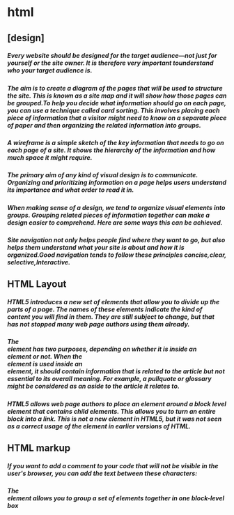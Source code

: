 # html

## [design]
##### Every website should be designed for the target audience—not just for yourself or the site owner. It is therefore very important tounderstand who your target audience is.

##### The aim is to create a diagram of the pages that will be used to structure the site. This is known as a site map and it will show how those pages can be grouped.To help you decide what information should go on each page, you can use a technique called card sorting. This involves placing each piece of information that a visitor might need to know on a separate piece of paper and then organizing the related information into groups.

#####  A wireframe is a simple sketch of the key information that needs to go on each page of a site. It shows the hierarchy of the information and how much space it might require.
##### The primary aim of any kind of visual design is to communicate. Organizing and prioritizing information on a page helps users understand its importance and what order to read it in.

##### When making sense of a design, we tend to organize visual elements into groups. Grouping related pieces of information together can make a design easier to comprehend. Here are some ways this can be achieved.

##### Site navigation not only helps people find where they want to go, but also helps them understand what your site is about and how it is organized.Good navigation tends to follow these principles concise,clear, selective,Interactive.

## HTML Layout

##### HTML5 introduces a new set of elements that allow you to divide up the parts of a page. The names of these elements indicate the kind of content you will find in them. They are still subject to change, but that has not stopped many web page authors using them already.

##### The <aside> element has two purposes, depending on whether it is inside an <article> element or not. When the <aside> element is used inside an <article> element, it should contain information that is related to the article but not essential to its overall meaning. For example, a pullquote or glossary might be considered as an aside to the article it relates to.

##### HTML5 allows web page authors to place an <a> element around a block level element that contains child elements. This allows you to turn an entire block into a link. This is not a new element in HTML5, but it was not seen as a correct usage of the <a> element in earlier versions of HTML.

## HTML markup

##### If you want to add a comment to your code that will not be visible in the user's browser, you can add the text between these characters: <!-- comment goes here -->

##### The <div> element allows you to group a set of elements together in one block-level box





